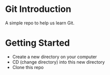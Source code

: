 # Git Introduction
A simple repo to help us learn Git.

# Getting Started
- Create a new directory on your computer
- CD (change directory) into this new directory
- Clone this repo
